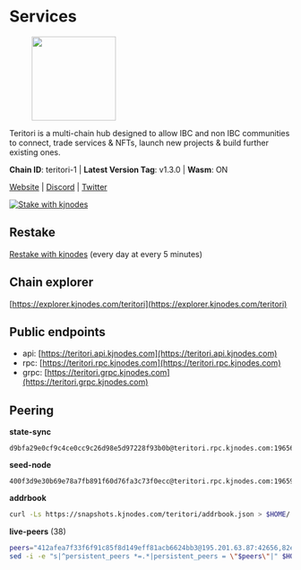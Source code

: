 # Services

<figure><img src="https://raw.githubusercontent.com/kj89/testnet_manuals/main/pingpub/logos/teritori.png" width="150" alt=""><figcaption></figcaption></figure>

Teritori is a multi-chain hub designed to allow IBC and non IBC communities  to connect, trade services & NFTs, launch new projects & build further existing ones.

**Chain ID**: teritori-1 | **Latest Version Tag**: v1.3.0 | **Wasm**: ON

[Website](https://teritori.com) | [Discord](https://discord.gg/teritori) | [Twitter](https://twitter.com/TeritoriNetwork)

[![Stake with kjnodes](https://i.ibb.co/cr44Q8j/button-stake-with-kjnodes.png)](https://restake.app/teritori/torivaloper184ln03hkpt75uhrrr26f66kvcqvf4yn4nc2xjm)

## Restake

[Restake with kjnodes](https://restake.app/teritori/torivaloper184ln03hkpt75uhrrr26f66kvcqvf4yn4nc2xjm) (every day at every 5 minutes)
## Chain explorer
[https://explorer.kjnodes.com/teritori](https://explorer.kjnodes.com/teritori)

## Public endpoints

* api: [https://teritori.api.kjnodes.com](https://teritori.api.kjnodes.com)
* rpc: [https://teritori.rpc.kjnodes.com](https://teritori.rpc.kjnodes.com)
* grpc: [https://teritori.grpc.kjnodes.com](https://teritori.grpc.kjnodes.com)

## Peering

**state-sync**

```text
d9bfa29e0cf9c4ce0cc9c26d98e5d97228f93b0b@teritori.rpc.kjnodes.com:19656
```

**seed-node**

```text
400f3d9e30b69e78a7fb891f60d76fa3c73f0ecc@teritori.rpc.kjnodes.com:19659
```

**addrbook**
```bash
curl -Ls https://snapshots.kjnodes.com/teritori/addrbook.json > $HOME/.teritorid/config/addrbook.json
```

**live-peers** (38)
```bash
peers="412afea7f33f6f91c85f8d149eff81acb6624bb3@195.201.63.87:42656,82ebb17ddac20928fb8107201dad9f5aea7f9132@198.244.200.3:26656,3950af34da35ce3ff8c50ff3c47a43f5dfc93947@195.3.220.154:19656,d9bfa29e0cf9c4ce0cc9c26d98e5d97228f93b0b@65.109.88.38:19656,920f32f409bbb18b641cdc9513545e2e016c2c62@142.132.203.60:26656,5a98d637a16b16bf425a4a785c9d11a7d1e5b8a0@65.21.131.215:26736,d856120f262134ebf13e1d2632d778b69e704208@65.108.4.188:15956,78815c81331c114cd508dae3a012f0d3e5e2b966@185.119.118.117:3000,46b7ae20e3cc4264076a91c3601f3894a021a80d@65.108.6.45:36656,12101148702a99298a971b310286e64bc7bb6135@65.109.23.182:38026,0b27217386756577e1eadf00c4169dc8f041e522@51.210.7.219:26656,4b04b3d164dc6dd5bb555a7a106a8d314f30516f@65.21.136.170:53656,ce3baba928ae06cd3ff0af20aec888a82ddffef7@54.37.129.171:26656,0e189bbc6db606a14950a0e59641b798a255c3c8@65.109.37.154:3000,8ac41af54dfd91c41de71cde222a55670f2f405d@141.95.65.73:15956,2b4f46e601fb4ede2a0c98976337e3afdaa50dac@65.108.238.102:15956,856c165de82fbd0489df9ec6ffaa0958c620e073@198.244.179.127:26656,a25a3a218a699e71e2a64edaa45f457dfd8507ba@65.21.148.206:26656,526d8c7c44f59be9a39d7463c576b68c0db23174@65.108.234.23:15956,e726816f42831689eab9378d5d577f1d06d25716@176.9.188.21:26656,89757803f40da51678451735445ad40d5b15e059@134.65.192.221:26656,e1b058e5cfa2b836ddaa496b10911da62dcf182e@138.201.8.248:26656,48980875839186e08e12ebf0d9a2803b45206833@65.109.92.241:38026,1e08fefb7e8851490d40e804df76d1ac33cb1f0a@38.146.3.175:15956,6ef7a8bc7a3cc0856594f12570e8f2282a099dcf@65.109.93.152:26796,44b2bf9d970aece0531d3d939c5c546a7ac9201a@34.219.76.190:26656,ec4126b26336cd61b335345df4ff2a3fbb79338a@65.109.92.240:20026,406fc7fe86ba396cb7fc8616c546f21a1d3c51cd@89.58.57.158:26656,2f93424bd346b857bd5164eaac0b2bfd5fd644c0@144.91.127.252:26656,3594b73f909a9c4b87cfe6a361ef8b2b51124dd5@65.109.69.59:15956,b85d2e60d3941f0ab5655ee96d5ac2f4549991e9@163.172.100.37:26656,8480ce1f929a9410567d315a5b3fc2709c2807a7@93.115.25.106:51656,16f90d350de14a596ebdc683ce5e703c14e40bb3@75.119.146.181:19656,4740ad44e58f4f4a0e2b9c4353500009eb73a05a@176.191.97.120:26656,ad347ea1ec920d12ccda2341348bcc89687739ef@88.99.164.158:38026,d956d6180e96c62315a777b1a3ed8f1ebf873e80@38.242.232.202:29656,88a407d4749e1ccbb630f98ca44f304744d97864@38.242.141.168:26656,94b63fddfc78230f51aeb7ac34b9fb86bd042a77@212.23.222.126:30552"
sed -i -e "s|^persistent_peers *=.*|persistent_peers = \"$peers\"|" $HOME/.teritorid/config/config.toml
```

